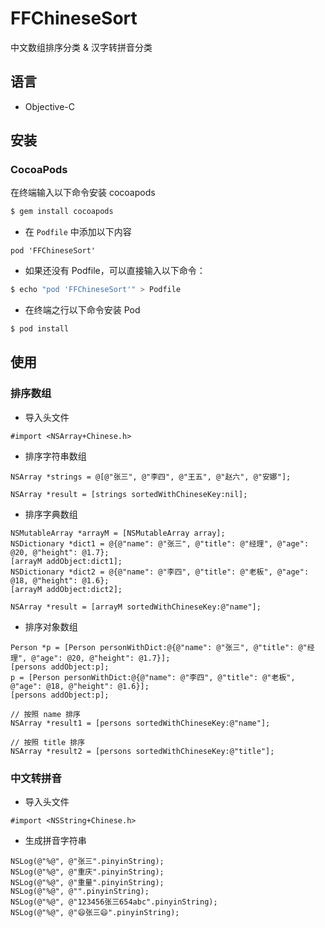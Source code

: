 # FFChineseSort

中文数组排序分类 & 汉字转拼音分类

## 语言

* Objective-C

## 安装

### CocoaPods

在终端输入以下命令安装 cocoapods

```bash
$ gem install cocoapods
```

* 在 `Podfile` 中添加以下内容

```
pod 'FFChineseSort'
```

* 如果还没有 Podfile，可以直接输入以下命令：

```bash
$ echo "pod 'FFChineseSort'" > Podfile
```

* 在终端之行以下命令安装 Pod

```bash
$ pod install
```

## 使用

### 排序数组

* 导入头文件

```objc
#import <NSArray+Chinese.h>
```

* 排序字符串数组

```objc
NSArray *strings = @[@"张三", @"李四", @"王五", @"赵六", @"安娜"];

NSArray *result = [strings sortedWithChineseKey:nil];
```

* 排序字典数组

```objc
NSMutableArray *arrayM = [NSMutableArray array];
NSDictionary *dict1 = @{@"name": @"张三", @"title": @"经理", @"age": @20, @"height": @1.7};
[arrayM addObject:dict1];
NSDictionary *dict2 = @{@"name": @"李四", @"title": @"老板", @"age": @18, @"height": @1.6};
[arrayM addObject:dict2];

NSArray *result = [arrayM sortedWithChineseKey:@"name"];
```

* 排序对象数组

```objc
Person *p = [Person personWithDict:@{@"name": @"张三", @"title": @"经理", @"age": @20, @"height": @1.7}];
[persons addObject:p];
p = [Person personWithDict:@{@"name": @"李四", @"title": @"老板", @"age": @18, @"height": @1.6}];
[persons addObject:p];

// 按照 name 排序
NSArray *result1 = [persons sortedWithChineseKey:@"name"];

// 按照 title 排序
NSArray *result2 = [persons sortedWithChineseKey:@"title"];

```


### 中文转拼音

* 导入头文件

```objc
#import <NSString+Chinese.h>
```

* 生成拼音字符串

```objc
NSLog(@"%@", @"张三".pinyinString);
NSLog(@"%@", @"重庆".pinyinString);
NSLog(@"%@", @"重量".pinyinString);
NSLog(@"%@", @"".pinyinString);
NSLog(@"%@", @"123456张三654abc".pinyinString);
NSLog(@"%@", @"😄张三😄".pinyinString);
```